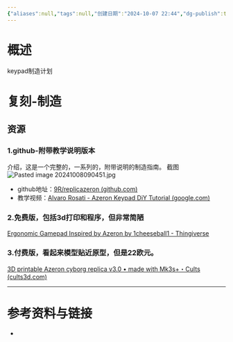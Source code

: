 ```yaml
---
{"aliases":null,"tags":null,"创建日期":"2024-10-07 22:44","dg-publish":true,"permalink":"/Azeron-Keypad/","dgPassFrontmatter":true}
---
```


#  概述
keypad制造计划
# 复刻-制造
## 资源
### 1.github-附带教学说明版本
介绍，这是一个完整的，一系列的，附带说明的制造指南。
截图![Pasted image 20241008090451.jpg](/img/user/Pasted%20image%2020241008090451.jpg)
- github地址：[9R/replicazeron (github.com)](https://github.com/9R/replicazeron)
- 教学视频：[Alvaro Rosati - Azeron Keypad DiY Tutorial (google.com)](https://sites.google.com/view/alvaro-rosati/azeron-keypad-diy-tutorial)

### 2.免费版，包括3d打印和程序，但非常简陋
[Ergonomic Gamepad Inspired by Azeron by 1cheeseball1 - Thingiverse](https://www.thingiverse.com/thing:4832101)

### 3.付费版，看起来模型贴近原型，但是22欧元。
[3D printable Azeron cyborg replica v3.0 • made with Mk3s+・Cults (cults3d.com)](https://cults3d.com/en/3d-printing/azeron-cyborg-replica-v3-0-ambicatus)


---
# 参考资料与链接
- 

